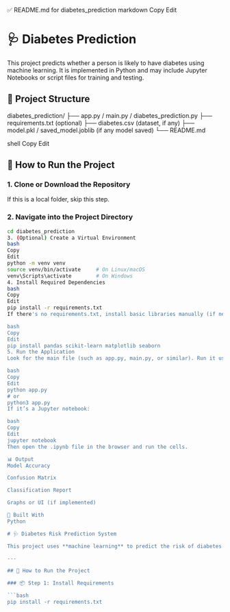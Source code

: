 ✅ README.md for diabetes_prediction
markdown
Copy
Edit
# 🩺 Diabetes Prediction

This project predicts whether a person is likely to have diabetes using machine learning. It is implemented in Python and may include Jupyter Notebooks or script files for training and testing.

## 📁 Project Structure

diabetes_prediction/
├── app.py / main.py / diabetes_prediction.py
├── requirements.txt (optional)
├── diabetes.csv (dataset, if any)
├── model.pkl / saved_model.joblib (if any model saved)
└── README.md

shell
Copy
Edit

## 🚀 How to Run the Project

### 1. Clone or Download the Repository
If this is a local folder, skip this step.

### 2. Navigate into the Project Directory

```bash
cd diabetes_prediction
3. (Optional) Create a Virtual Environment
bash
Copy
Edit
python -m venv venv
source venv/bin/activate     # On Linux/macOS
venv\Scripts\activate        # On Windows
4. Install Required Dependencies
bash
Copy
Edit
pip install -r requirements.txt
If there's no requirements.txt, install basic libraries manually (if needed):

bash
Copy
Edit
pip install pandas scikit-learn matplotlib seaborn
5. Run the Application
Look for the main file (such as app.py, main.py, or similar). Run it using:

bash
Copy
Edit
python app.py
# or
python3 app.py
If it’s a Jupyter notebook:

bash
Copy
Edit
jupyter notebook
Then open the .ipynb file in the browser and run the cells.

📊 Output
Model Accuracy

Confusion Matrix

Classification Report

Graphs or UI (if implemented)

🧠 Built With
Python

# 🩺 Diabetes Risk Prediction System

This project uses **machine learning** to predict the risk of diabetes based on patient health data like glucose level, BMI, blood pressure, and more.

---

## 🚀 How to Run the Project

### 📦 Step 1: Install Requirements

```bash
pip install -r requirements.txt
